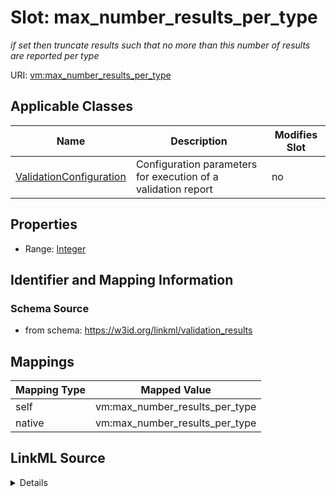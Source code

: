

# Slot: max_number_results_per_type


_if set then truncate results such that no more than this number of results are reported per type_





URI: [vm:max_number_results_per_type](https://w3id.org/linkml/validation-model/max_number_results_per_type)



<!-- no inheritance hierarchy -->





## Applicable Classes

| Name | Description | Modifies Slot |
| --- | --- | --- |
| [ValidationConfiguration](ValidationConfiguration.md) | Configuration parameters for execution of a validation report |  no  |







## Properties

* Range: [Integer](Integer.md)





## Identifier and Mapping Information







### Schema Source


* from schema: https://w3id.org/linkml/validation_results




## Mappings

| Mapping Type | Mapped Value |
| ---  | ---  |
| self | vm:max_number_results_per_type |
| native | vm:max_number_results_per_type |




## LinkML Source

<details>
```yaml
name: max_number_results_per_type
description: if set then truncate results such that no more than this number of results
  are reported per type
from_schema: https://w3id.org/linkml/validation_results
rank: 1000
alias: max_number_results_per_type
owner: ValidationConfiguration
domain_of:
- ValidationConfiguration
range: integer

```
</details>